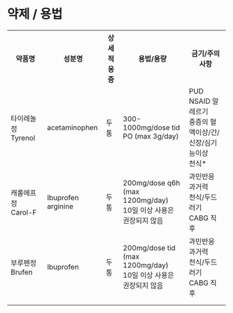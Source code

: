 <!-- TITLE: 두통 -->
<!-- SUBTITLE: A quick summary of 두통 -->

# 약제 / 용법
<table>
  <tr>
    <th>약품명</th>
    <th>성분명</th>
    <th>상세적응증</th>
    <th>용법/용량</th>
    <th>금기/주의사항</th>
  </tr>
	<tr>
    <td>타이레놀정 Tyrenol</td>
		<td>acetaminophen</td>
		<td>두통</td>
		<td>300-1000mg/dose tid PO (max 3g/day)</td>
		<td>PUD<br />NSAID 알레르기<br />중증의 혈액이상/간/신장/심기능이상<br />천식*</td>
  </tr>
	<tr>
    <td>캐롤에프정 Carol-F</td>
		<td>Ibuprofen arginine</td>
		<td>두통</td>
		<td>200mg/dose q6h (max 1200mg/day)<br />10일 이상 사용은 권장되지 않음</td>
		<td>과민반응 과거력<br />천식/두드러기<br />CABG 직후</td>
  </tr>
	<tr>
    <td>부루펜정 Brufen</td>
		<td>Ibuprofen</td>
		<td>두통</td>
		<td>200mg/dose tid (max 1200mg/day)<br />10일 이상 사용은 권장되지 않음</td>
		<td>과민반응 과거력<br />천식/두드러기<br />CABG 직후</td>
  </tr>
  <tr>
    <td></td>
    <td></td>
    <td></td>
    <td></td>
    <td></td>
  </tr>
  <tr>
    <td></td>
    <td></td>
    <td></td>
    <td></td>
    <td></td>
  </tr>
</table>